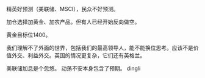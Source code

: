 
精英好预测（美联储、MSCI），民众不好预测。

加仓选择加黄金、加农产品。但有人已经开始反向做空。

黄金目标位1400。

我们理解不了外面的世界，包括我们的最高领导人，能不能换位思考。应该不是价值外交、利益外交。英国的情况更复杂，它们还有英格兰。

美联储加息是个忽悠。
动荡不安本身包含了预期。
dingli